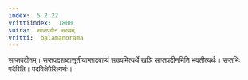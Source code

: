 ```yaml
---
index:  5.2.22
vrittiindex:  1800
sutra:  साप्तपदीनं सख्यम्
vritti:  balamanorama 
---
```


साप्तपदीनम्। सप्तपदशब्दात्तृतीयान्तादवाप्यं सख्यमित्यर्थे खञि साप्तपदीनमिति भवतीत्यर्थः। सप्तभिः पदैरिति। पदविक्षेपैरित्यर्थः। 

